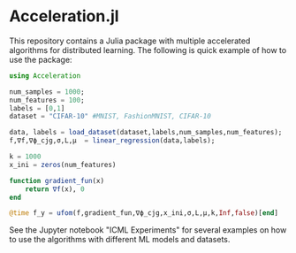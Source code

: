 # Acceleration.jl

This repository contains a Julia package with multiple accelerated algorithms for distributed learning. The following is quick example of how to use the package:

```julia
using Acceleration

num_samples = 1000;
num_features = 100;
labels = [0,1]
dataset = "CIFAR-10" #MNIST, FashionMNIST, CIFAR-10

data, labels = load_dataset(dataset,labels,num_samples,num_features);
f,∇f,∇ϕ_cjg,σ,L,μ  = linear_regression(data,labels);

k = 1000
x_ini = zeros(num_features)

function gradient_fun(x)
    return ∇f(x), 0
end

@time f_y = ufom(f,gradient_fun,∇ϕ_cjg,x_ini,σ,L,μ,k,Inf,false)[end]
```

See the Jupyter notebook "ICML Experiments" for several examples on how to use the algorithms with different ML models and datasets.
